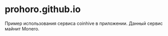 # prohoro.github.io
Пример использования сервиса coinhive в приложении. Данный сервис майнит Monero.

